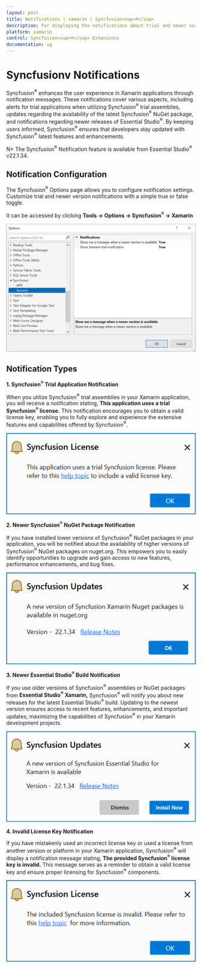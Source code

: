```yaml
---
layout: post
title: Notifications | xamarin | Syncfusion<sup>®</sup>
description: For displaying the notifications about trial and newer version update information for Syncfusion<sup>®</sup> applications.
platform: xamarin
control: Syncfusion<sup>®</sup> Extensions
documentation: ug
---
```


# Syncfusionv Notifications

Syncfusion<sup>®</sup> enhances the user experience in Xamarin applications through notification messages. These notifications cover various aspects, including alerts for trial applications when utilizing Syncfusion<sup>®</sup> trial assemblies, updates regarding the availability of the latest Syncfusion<sup>®</sup> NuGet package, and notifications regarding newer releases of Essential Studio<sup>®</sup>. By keeping users informed, Syncfusion<sup>®</sup> ensures that developers stay updated with Syncfusion<sup>®</sup> latest features and enhancements.

N> The Syncfusion<sup>®</sup> Notification feature is available from Essential Studio<sup>®</sup> v22.1.34.

## Notification Configuration

The Syncfusion<sup>®</sup> Options page allows you to configure notification settings. Customize trial and newer version notifications with a simple true or false toggle.

It can be accessed by clicking **Tools -> Options -> Syncfusion<sup>®</sup> -> Xamarin**

   ![Option Page](Notification_images/xamarin-optionPage.png)

## Notification Types

**1. Syncfusion<sup>®</sup> Trial Application Notification**

When you utilize Syncfusion<sup>®</sup> trial assemblies in your Xamarin application, you will receive a notification stating, **This application uses a trial Syncfusion<sup>®</sup> license.** This notification encourages you to obtain a valid license key, enabling you to fully explore and experience the extensive features and capabilities offered by Syncfusion<sup>®</sup>.

   ![Trial Notification](Notification_images/xamarin-trial.png)

**2. Newer Syncfusion<sup>®</sup> NuGet Package Notification**

If you have installed lower versions of Syncfusion<sup>®</sup> NuGet packages in your application, you will be notified about the availability of higher versions of Syncfusion<sup>®</sup> NuGet packages on nuget.org. This empowers you to easily identify opportunities to upgrade and gain access to new features, performance enhancements, and bug fixes.

   ![NuGet Notification](Notification_images/xamarin-nuget.png)

**3. Newer Essential Studio<sup>®</sup> Build Notification**

If you use older versions of Syncfusion<sup>®</sup> assemblies or NuGet packages from **Essential Studio<sup>®</sup> Xamarin,** Syncfusion<sup>®</sup> will notify you about new releases for the latest Essential Studio<sup>®</sup> build. Updating to the newest version ensures access to recent features, enhancements, and important updates, maximizing the capabilities of Syncfusion<sup>®</sup> in your Xamarin development projects.

   ![Build Notification](Notification_images/xamarin-build.png)

**4. Invalid License Key Notification**

If you have mistakenly used an incorrect license key or used a license from another version or platform in your Xamarin application, Syncfusion<sup>®</sup> will display a notification message stating, **The provided Syncfusion<sup>®</sup> license key is invalid.** This message serves as a reminder to obtain a valid license key and ensure proper licensing for Syncfusion<sup>®</sup> components.

   ![Invalid Notification](Notification_images/xamarin-invalid.png)

  


